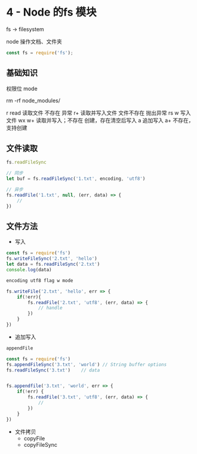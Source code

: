 # 4 - Node 的fs 模块

fs -> filesystem

node 操作文档、文件夹

```js
const fs = require('fs');
```

## 基础知识

权限位 mode

rm -rf node_modules/

r read 读取文件 不存在 异常
r+ 读取并写入文件 文件不存在 抛出异常
rs
w 写入文件
wx
w+ 读取并写入；不存在 创建，存在清空后写入
a 追加写入
a+ 不存在，支持创建

## 文件读取

```javascript
fs.readFileSync

// 同步
let buf = fs.readFileSync('1.txt', encoding, 'utf8')

// 异步
fs.readFile('1.txt', null, (err, data) => {
    // 
})
```

## 文件方法

- 写入
```javascript
const fs = require('fs')
fs.writeFileSync('2.txt', 'hello')
let data = fs.readFileSync('2.txt')
console.log(data)

encoding utf8 flag w mode

fs.writeFile('2.txt', 'hello', err => {
    if(!err){
        fs.readFile('2.txt', 'utf8', (err, data) => {
            // handle
        })
    }
})
```
- 追加写入

```javascript
appendFile

const fs = require('fs')
fs.appendFileSync('3.txt', 'world') // String buffer options
fs.readFileSync('3.txt')    // data


fs.appendfile('3.txt', 'world', err => {
    if(!err) {
        fs.readFile('3.txt', 'utf8', (err, data) => {
            // 
        })
    }
})
```

- 文件拷贝
  - copyFile
  - copyFileSync